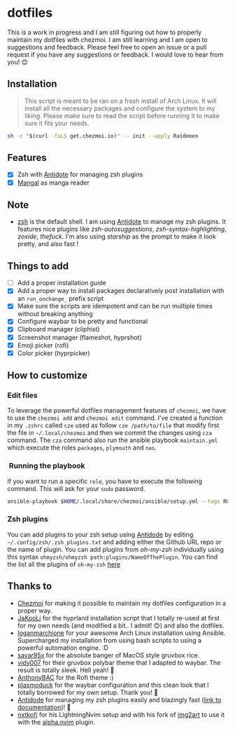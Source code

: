 # dotfiles

This is a work in progress and I am still figuring out how to properly maintain my dotfiles with chezmoi. I am still learning and I am open to suggestions and feedback. Please feel free to open an issue or a pull request if you have any suggestions or feedback. I would love to hear from you! 😊

## Installation

> This script is meant to be ran on a fresh install of Arch Linux. It will install all the necessary packages and configure the system to my liking. Please make sure to read the script before running it to make sure it fits your needs.

```bash
sh -c "$(curl -fsLS get.chezmoi.io)" -- init --apply Raideeen
```

## Features

- [x] Zsh with [Antidote](https://getantidote.github.io/) for managing zsh plugins
- [x] [Mangal](https://github.com/metafates/mangal) as manga reader

## Note

- [zsh](https://www.zsh.org/) is the default shell. I am using [Antidote](https://getantidote.github.io/) to manage my zsh plugins. It features nice plugins like *zsh-autosuggestions*, *zsh-syntax-highlighting*, *zoxide*, *thefuck*. I'm also using *starship* as the prompt to make it look pretty, and also fast !

## Things to add

- [ ] Add a proper installation guide
- [x] Add a proper way to install packages declaratively post installation with an `run_onchange_` prefix script
- [x] Make sure the scripts are idempotent and can be run multiple times without breaking anything
- [x] Configure waybar to be pretty and functional
- [x] Clipboard manager (cliphist)
- [x] Screenshot manager (flameshot, hyprshot)
- [x] Emoji picker (rofi)
- [x] Color picker (hyprpicker)  

## How to customize

### Edit files

To leverage the powerful dotfiles management features of `chezmoi`, we have to use the `chezmoi add` and `chezmoi edit` command. I've created a function in my `.zshrc` called `cze` used as follow `cze /path/to/file` that modify first the file in `~/.local/chezmoi` and then we commit the changes using `cza` command. The `cza` command also run the ansible playbook `maintain.yml` which execute the roles `packages`, `plymouth` and `nas`.

###  Running the playbook

If you want to run a specific `role`, you have to execute the following command. This will ask for your `sudo` password.

```zsh
ansible-playbook $HOME/.local/share/chezmoi/ansible/setup.yml --tags ROLE_YOU_WANT_TO_EXECUTE --ask-become-pass
```

### Zsh plugins

You can add plugins to your zsh setup using [Antidode](https://getantidote.github.io/) by editing `~/.config/zsh/.zsh_plugins.txt` and adding either the Github URL repo or the name of plugin. You can add plugins from *oh-my-zsh* individually using this syntax `ohmyzsh/ohmyzsh path:plugins/NameOfThePlugin`. You can find the list all the plugins of `oh-my-zsh` [here](https://github.com/ohmyzsh/ohmyzsh/tree/master/plugins)

## Thanks to

- [Chezmoi](https://www.chezmoi.io/) for making it possible to maintain my dotfiles configuration in a proper way.
- [JaKooLi](https://github.com/JaKooLit/Arch-Hyprland/tree/main) for the hyprland installation script that I totally re-used at first for my own needs (and modified a bit.. I admit! 😊) and also the dotfiles.
- [loganmarchione](https://github.com/loganmarchione/ansible-arch-linux) for your awesome Arch Linux installation using Ansible. Supercharged my installation from using bash scripts to using a powerful automation engine. :D
- [savar95x](https://github.com/savar95x/dotfiles) for the absolute banger of MacOS style gruvbox rice.
- [vidy007](https://github.com/vidy007/dotfiles?tab=readme-ov-file) for their gruvbox polybar theme that I adapted to waybar. The result is totally sleek. Hell yeah! 🤘
- [AnthonyBAC](https://github.com/AnthonyBAC/rofi-gruv-minmalism?tab=readme-ov-file) for the Rofi theme :)
- [plasmoduck](https://github.com/plasmoduck/hypr-dots/tree/main/dope) for the waybar configuration and this clean look that I totally borrowed for my own setup. Thank you! 🙏
- [Antidode](https://github.com/mattmc3/antidote) for managing my zsh plugins easily and blazingly fast ([link to documentation](https://getantidote.github.io/))! 🚀
- [nxtkofi](https://github.com/nxtkofi/LightningNvim) for his LightningNvim setup and with his fork of [img2art](https://github.com/Asthestarsfalll/img2art) to use it with the [alpha.nvim](https://github.com/goolord/alpha-nvim) plugin. 
